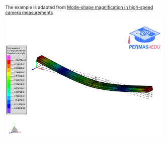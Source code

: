 The  example is adapted from [Mode-shape magnification in high-speed camera measurements](https://doi.org/10.1016/j.ymssp.2024.111336)

![first mode](first_mode.gif "First elastic mode shape for free-free boundary conditions")

